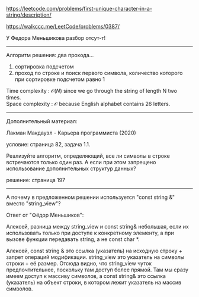 https://leetcode.com/problems/first-unique-character-in-a-string/description/

https://walkccc.me/LeetCode/problems/0387/

У Федора Меньшикова разбор отсут-т!
_________

Алгоритм решения: два прохода...
1. сортировка подсчетом
2. проход по строке и поиск первого символа, количество которого при сортировке подсчетом равно 1

Time complexity : $\mathcal{O}(N)$ since we go through the string of length N two times.  
Space complexity : $\mathcal{O}$ because English alphabet contains 26 letters.

_________

Дополнительный материал:

Лакман Макдауэл - Карьера программиста (2020)

условие: страница 82, задача 1.1.

Реализуйте алгоритм, определяющий, все ли символы в строке встречаются только один раз. А если при этом запрещено использование дополнительных структур данных?

решение: страница 197

_______

А почему в предложенном решении используется "const string &" вместо "string_view"?

Ответ от "Фёдор Меньшиков":

Алексей, разница между string_view и const string& небольшая, если их использовать только при доступе к конкретному элементу, а при вызове функции передавать string, а не const char *.

Алексей, const string & это ссылка (указатель) на исходную строку + запрет операций модификации. string_view это указатель на символы строки + её размер. Отсюда видно, что string_view чуток предпочтительнее, поскольку там доступ более прямой. Там мы сразу имеем доступ к массиву символов, а const string& это ссылка (указатель) на объект строки, в котором лежит указатель на массив символов.
